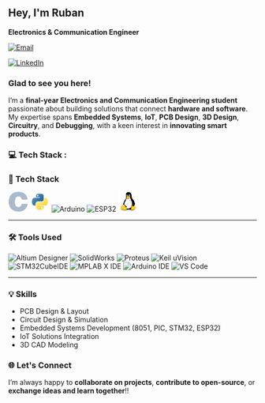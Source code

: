 ## Hey, I'm Ruban

**Electronics & Communication Engineer**  

[![Email](https://img.shields.io/badge/Email-D14836?style=flat&logo=gmail&logoColor=white)](mailto:rubansathaiyah@gmail.com?subject=Hello%20Ruban&body=Hi%20Ruban,%0A%0AI%20want%20to%20connect%20with%20you.)

[![LinkedIn](https://img.shields.io/badge/LinkedIn-0077B5?style=flat&logo=linkedin&logoColor=white)](https://www.linkedin.com/in/ruban05/) 

### Glad to see you here!

 I’m a **final-year Electronics and Communication Engineering student** passionate about building solutions that connect **hardware and software**.  
My expertise spans **Embedded Systems**, **IoT**, **PCB Design**, **3D Design**, **Circuitry**, and **Debugging**, with a keen interest in **innovating smart products**.


### 💻 Tech Stack : 

### 🚀 Tech Stack  
<p align="left">  
  <img src="https://raw.githubusercontent.com/devicons/devicon/master/icons/c/c-original.svg" alt="C" width="40" height="40"/>  
  <img src="https://raw.githubusercontent.com/devicons/devicon/master/icons/python/python-original.svg" alt="Python" width="40" height="40"/>  
  <img src="https://cdn.jsdelivr.net/gh/devicons/devicon/icons/arduino/arduino-original.svg" alt="Arduino" width="40" height="40"/>  
  <img src="https://cdn.worldvectorlogo.com/logos/espressif-systems.svg" alt="ESP32" width="40" height="40"/>  
  <img src="https://raw.githubusercontent.com/devicons/devicon/master/icons/linux/linux-original.svg" alt="Linux" width="40" height="40"/>  
</p>  

---

### 🛠 Tools Used  
<p align="left">  
  <img src="https://img.shields.io/badge/Altium%20Designer-A5915F?style=for-the-badge&logo=altium-designer&logoColor=white" alt="Altium Designer"/>  
  
  <img src="https://img.shields.io/badge/SolidWorks-FF0000?style=for-the-badge&logo=dassaultsystemes&logoColor=white" alt="SolidWorks"/>  
  <img src="https://img.shields.io/badge/Proteus-1B6AC6?style=for-the-badge&logo=proteus&logoColor=white" alt="Proteus"/>  
  <img src="https://img.shields.io/badge/Keil%20uVision-39457E?style=for-the-badge&logo=arm&logoColor=white" alt="Keil uVision"/>  
  <img src="https://img.shields.io/badge/STM32CubeIDE-03234B?style=for-the-badge&logo=stmicroelectronics&logoColor=white" alt="STM32CubeIDE"/>  
  <img src="https://img.shields.io/badge/MPLAB%20X%20IDE-0071C5?style=for-the-badge&logo=microchip&logoColor=white" alt="MPLAB X IDE"/>  
  <img src="https://img.shields.io/badge/Arduino%20IDE-00979D?style=for-the-badge&logo=arduino&logoColor=white" alt="Arduino IDE"/>  
  <img src="https://img.shields.io/badge/VS%20Code-007ACC?style=for-the-badge&logo=visual-studio-code&logoColor=white" alt="VS Code"/>  
</p>  

---

### 💡 Skills  
- PCB Design & Layout  
- Circuit Design & Simulation  
- Embedded Systems Development (8051, PIC, STM32, ESP32)  
- IoT Solutions Integration  
- 3D CAD Modeling  

  
### 🌐 Let's Connect  
I’m always happy to **collaborate on projects**, **contribute to open-source**, or **exchange ideas and learn together**!!

